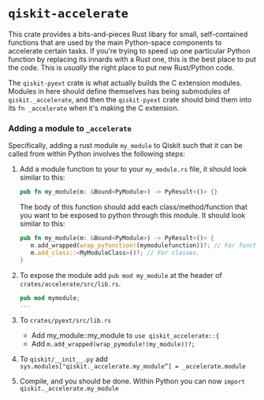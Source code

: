 # `qiskit-accelerate`

This crate provides a bits-and-pieces Rust libary for small, self-contained functions
that are used by the main Python-space components to accelerate certain tasks.  If you're trying to
speed up one particular Python function by replacing its innards with a Rust one, this is the best
place to put the code.  This is _usually_ the right place to put new Rust/Python code.

The `qiskit-pyext` crate is what actually builds the C extension modules.  Modules in here should define
themselves has being submodules of `qiskit._accelerate`, and then the `qiskit-pyext` crate should bind them
into its `fn _accelerate` when it's making the C extension.
### Adding a module to `_accelerate`
Specifically, adding a rust module `my_module` to Qiskit such that it can be called from within Python involves
the following steps:
1. Add a module function to your to your `my_module.rs` file, it should look similar to this:
  
     ```rust
     pub fn my_module(m: &Bound<PyModule>) -> PyResult<()> {}
     ```
     The body of this function should add each class/method/function that you want to be exposed to python through this module. It should look similar to this:
     ```rust
     pub fn my_module(m: &Bound<PyModule>) -> PyResult<()> {
        m.add_wrapped(wrap_pyfunction!(mymodulefunction))?; // For functions.
        m.add_class::<MyModuleClass>()?; // For classes.
     }
     ```
2. To expose the module add `pub mod my_module` at the header of `crates/accelerate/src/lib.rs`.
   ```rust
   pub mod mymodule;
   ...
3. To `crates/pyext/src/lib.rs` 
   * Add my_module::my_module to `use qiskit_accelerate::{`
   * Add `m.add_wrapped(wrap_pymodule!(my_module))?;`
4. To `qiskit/__init__.py` add `sys.modules["qiskit._accelerate.my_module”] = _accelerate.module`
5. Compile, and you should be done. Within Python you can now `import qiskit._accelerate.my_module`
